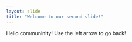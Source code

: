 ```yaml
---
layout: slide
title: "Welcome to our second slide!"
---
```

Hello communinity!
Use the left arrow to go back!
